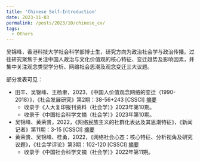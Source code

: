 ```yaml
---
title: 'Chinese Self-Introduction'
date: 2023-11-03
permalink: /posts/2023/10/chinese_cv/
tags:
  - Others
---
```


吴锦峰，香港科技大学社会科学部博士生，研究方向为政治社会学与政治传播。过往研究聚焦于关注中国人政治与文化价值观的核心特征、变迁趋势及影响因素，并集中关注观念类型学分析、网络社会思潮及观念变迁三大议题。

部分发表可见：

* 田丰、吴锦峰、王杨聿，2023，《中国人价值观念网络的变迁（1990-2018）》，《社会发展研究》第2期：38-56+243 \[CSSCI] [摘要](https://chn.oversea.cnki.net/KCMS/detail/detail.aspx?dbcode=CJFD&dbname=CJFDLAST2023&filename=HFYJ202302003&uniplatform=OVERSEA&v=U2eZyMnRyYeWKOGpr2NzHw4araapRChCAurxmklTrrQma_9OtlCth-Nb2UHz8PCx)
  * 收录于《人大复印报刊资料（社会学）》2023年第10期。
  * 收录于《中国社会科学文摘（社会学）》2023年第10期。
* 吴锦峰、黄荣贵，2022，《网络民族主义的社群化表达及其思潮特征》，《新闻记者》第11期：3-15 \[CSSCI] [摘要](https://kns.cnki.net/kcms/detail/detail.aspx?filename=XWJZ202211001&dbcode=CJFQ&dbname=DKFXTEMP&v=9xYQTGrRPtNvBcErTPpbQLx1nhMCAYMKAdH6eqip-q7UrultprwKaWY6brpx3A9N) 
* 黄荣贵、吴锦峰、桂勇，2022，《网络社会心态：核心特征、分析视角及研究议题》，《社会学评论》第3期：102-120 \[CSSCI] [摘要](http://src.ruc.edu.cn/CN/abstract/abstract426.shtml#) 
  * 收录于《中国社会科学文摘（社会学）》2022年第11期。
